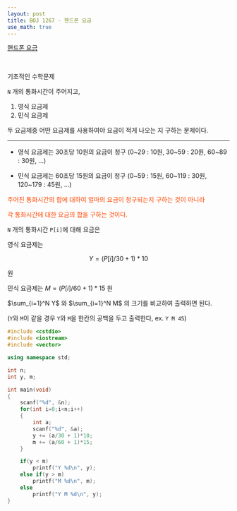 ```yaml
---
layout: post
title: BOJ 1267 - 핸드폰 요금
use_math: true
---
```


[핸드폰 요금](https://www.acmicpc.net/problem/1267)  

<br>

기초적인 수학문제

`N` 개의 통화시간이 주어지고, 

1. 영식 요금제  
2. 민식 요금제   

  
두 요금제중 어떤 요금제를 사용하여야 요금이 적게 나오는 지 구하는 문제이다.

---


- 영식 요금제는 30초당 10원의 요금이 청구 (0~29 : 10원, 30~59 : 20원, 60~89 : 30원, ...)

- 민식 요금제는 60초당 15원의 요금이 청구 (0~59 : 15원, 60~119 : 30원, 120~179 : 45원, ...)

  
<span style="color:	#FF4500">
주어진 통화시간의 합에 대하여 얼마의 요금이 청구되는지 구하는 것이 아니라</span>

<span style="color:	#FF4500">각 통화시간에 대한 요금의 합을 구하는 것이다.</span>

  

`N` 개의 통화시간 `P[i]`에 대해 요금은

  

영식 요금제는 

$$Y = (P[i] / 30 + 1) * 10$$

원

민식 요금제는 $M = (P[i] / 60 + 1) * 15$ 원

$\sum_{i=1}^N Y$ 와  $\sum_{i=1}^N M$
의 크기를 비교하여 출력하면 된다.



  

(`Y`와 `M`이 같을 경우 `Y`와 `M`을 한칸의 공백을 두고 출력한다, ex. `Y M 45`)

  
``` cpp
#include <cstdio>
#include <iostream>
#include <vector>

using namespace std;

int n;
int y, m;

int main(void)
{
    scanf("%d", &n);
    for(int i=0;i<n;i++)
    {
        int a;
        scanf("%d", &a);
        y += (a/30 + 1)*10;
        m += (a/60 + 1)*15;
    }

    if(y < m)
        printf("Y %d\n", y);
    else if(y > m)
        printf("M %d\n", m);
    else
        printf("Y M %d\n", y);
}
```
